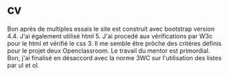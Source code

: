 # cv
Bon après de multiples essais le site est construit avec bootstrap version 4.4.
J'ai également utilisé html 5.
J'ai procedé aux vérifications par W3c pour le html et vérifié le css 3.
Il me semble être prôche des critéres définis pour le projet deux Openclassroom.
Le travail du mentor est primordial.
Bon, j'ai finalisé en désaccord avec la norme 3WC sur l'utilisation des listes par ul et ol.
